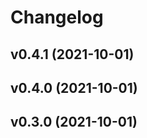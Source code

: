 # Changelog

<!--next-version-placeholder-->

## v0.4.1 (2021-10-01)


## v0.4.0 (2021-10-01)


## v0.3.0 (2021-10-01)

